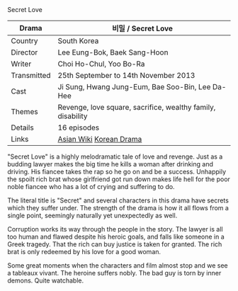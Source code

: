| | |
|-|-|
Secret Love

Drama|&#48708;&#48128; / Secret Love
-|-
Country|South Korea
Director|Lee Eung-Bok, Baek Sang-Hoon
Writer|Choi Ho-Chul, Yoo Bo-Ra
Transmitted|25th September to 14th November 2013
Cast|Ji Sung, Hwang Jung-Eum, Bae Soo-Bin, Lee Da-Hee
Themes|Revenge, love square, sacrifice, wealthy family, disability
Details|16 episodes
Links|[Asian Wiki](http://asianwiki.com/Secret_Love) [Korean Drama](https://www.koreandrama.org/secret-secret-love/)

"Secret Love"
is a highly melodramatic tale of love and revenge.  Just as
a budding lawyer makes the big time he kills a woman after
drinking and driving.  His fiancee takes the rap so he go
on and be a success.  Unhappily the spoilt rich brat whose
girlfriend got run down makes life hell for the poor noble
fiancee who has a lot of crying and suffering to do.

The literal title is "Secret" and several characters in this
drama have secrets which they suffer under.  The strength of
the drama is how it all flows from a single point, seemingly
naturally yet unexpectedly as well.

Corruption works its way through the people in the story.
The lawyer is all too human and flawed despite his heroic
goals, and falls like someone in a Greek tragedy.
That the rich can buy justice
is taken for granted.  The rich brat is only redeemed by his love
for a good woman.

Some great moments when the characters and film almost stop
and we see a tableaux vivant.  The heroine suffers nobly.
The bad guy is torn by inner demons.  Quite watchable.